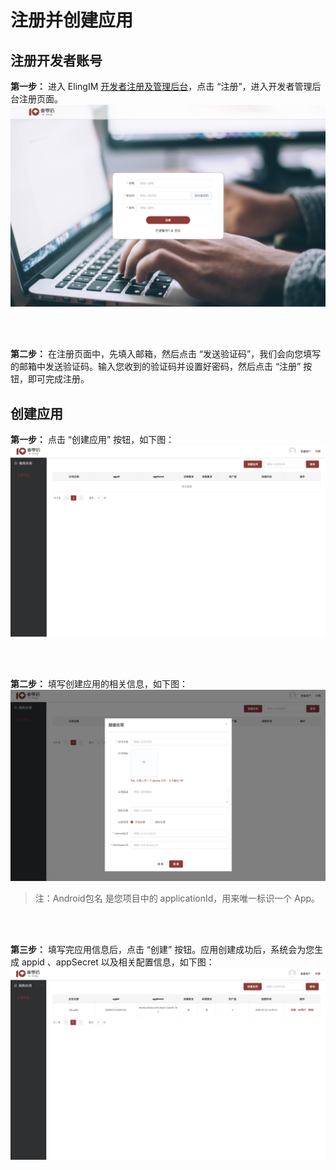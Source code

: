 # 注册并创建应用

## 注册开发者账号  


**第一步：**  进入 ElingIM [ 开发者注册及管理后台](https://im.e-lingcloud.com)，点击 “注册”，进入开发者管理后台注册页面。
![ 图标](assets/images/app_register.png "RUNOOB")  


​       
​       



**第二步：**  在注册页面中，先填入邮箱，然后点击 “发送验证码”，我们会向您填写的邮箱中发送验证码。输入您收到的验证码并设置好密码，然后点击 “注册” 按钮，即可完成注册。


## 创建应用

**第一步：**  点击 “创建应用” 按钮，如下图：
![ 图标](assets/images/app_add.png "RUNOOB")  


​              
​              



**第二步：**  填写创建应用的相关信息，如下图：
![ 图标](assets/images/app_add_info.png "RUNOOB")  
> 注：Android包名 是您项目中的 applicationId，用来唯一标识一个 App。




​               
​               





**第三步：**  填写完应用信息后，点击 “创建” 按钮。应用创建成功后，系统会为您生成 appid 、appSecret 以及相关配置信息，如下图：
![ 图标](assets/images/app_info.png "RUNOOB")  